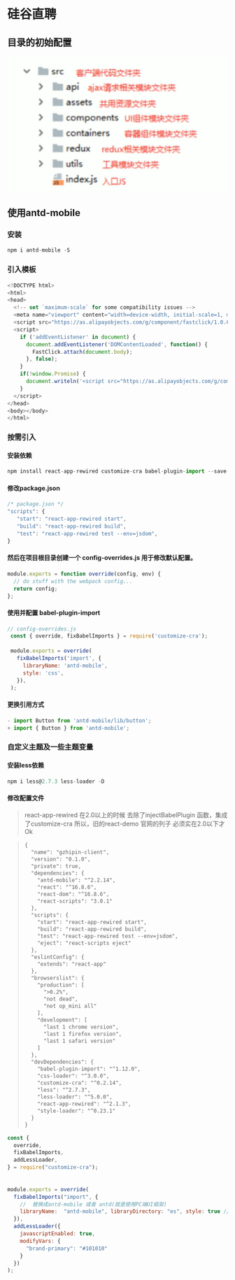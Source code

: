 # 硅谷直聘

## 目录的初始配置

![1561996186415](assets/1561996186415.png)

## 使用antd-mobile

### 安装

```javascript
npm i antd-mobile -S
```

### 引入模板

```javascript
<!DOCTYPE html>
<html>
<head>
  <!-- set `maximum-scale` for some compatibility issues -->
  <meta name="viewport" content="width=device-width, initial-scale=1, maximum-scale=1, minimum-scale=1, user-scalable=no" />
  <script src="https://as.alipayobjects.com/g/component/fastclick/1.0.6/fastclick.js"></script>
  <script>
    if ('addEventListener' in document) {
      document.addEventListener('DOMContentLoaded', function() {
        FastClick.attach(document.body);
      }, false);
    }
    if(!window.Promise) {
      document.writeln('<script src="https://as.alipayobjects.com/g/component/es6-promise/3.2.2/es6-promise.min.js"'+'>'+'<'+'/'+'script>');
    }
  </script>
</head>
<body></body>
</html>
```

### 按需引入

#### 安装依赖

```javascript
npm install react-app-rewired customize-cra babel-plugin-import --save-dev
```

#### 修改package.json

```javascript
/* package.json */
"scripts": {
   "start": "react-app-rewired start",
   "build": "react-app-rewired build",
   "test": "react-app-rewired test --env=jsdom",
}
```

#### 然后在项目根目录创建一个 config-overrides.js 用于修改默认配置。

```javascript
module.exports = function override(config, env) {
  // do stuff with the webpack config...
  return config;
};
```

#### 使用并配置 babel-plugin-import

```javascript
// config-overrides.js
 const { override, fixBabelImports } = require('customize-cra');

 module.exports = override(
   fixBabelImports('import', {
     libraryName: 'antd-mobile',
     style: 'css',
   }),
 );
```

#### 更换引用方式

```javascript
- import Button from 'antd-mobile/lib/button';
+ import { Button } from 'antd-mobile';
```

### 自定义主题及一些主题变量

#### 安装less依赖

```javascript
npm i less@2.7.3 less-loader -D
```

#### 修改配置文件

> react-app-rewired 在2.0以上的时候 去除了injectBabelPlugin 函数，集成了customize-cra 所以，旧的react-demo 官网的列子 必须实在2.0以下才Ok
>
> 

> ```
> {
>   "name": "gzhipin-client",
>   "version": "0.1.0",
>   "private": true,
>   "dependencies": {
>     "antd-mobile": "^2.2.14",
>     "react": "^16.8.6",
>     "react-dom": "^16.8.6",
>     "react-scripts": "3.0.1"
>   },
>   "scripts": {
>     "start": "react-app-rewired start",
>     "build": "react-app-rewired build",
>     "test": "react-app-rewired test --env=jsdom",
>     "eject": "react-scripts eject"
>   },
>   "eslintConfig": {
>     "extends": "react-app"
>   },
>   "browserslist": {
>     "production": [
>       ">0.2%",
>       "not dead",
>       "not op_mini all"
>     ],
>     "development": [
>       "last 1 chrome version",
>       "last 1 firefox version",
>       "last 1 safari version"
>     ]
>   },
>   "devDependencies": {
>     "babel-plugin-import": "^1.12.0",
>     "css-loader": "^3.0.0",
>     "customize-cra": "^0.2.14",
>     "less": "^2.7.3",
>     "less-loader": "^5.0.0",
>     "react-app-rewired": "^2.1.3",
>     "style-loader": "^0.23.1"
>   }
> }
> 
> ```

```javascript
const {
  override,
  fixBabelImports,
  addLessLoader,
} = require("customize-cra");


module.exports = override(
  fixBabelImports("import", {
    //  替换成antd-mobile 或者 antd(就是使用PC端UI框架)
    libraryName:  "antd-mobile", libraryDirectory: "es", style: true // change importing css to less
  }),
  addLessLoader({
    javascriptEnabled: true,
    modifyVars: { 
      "brand-primary": "#101010" 
    }
  })
);
```

